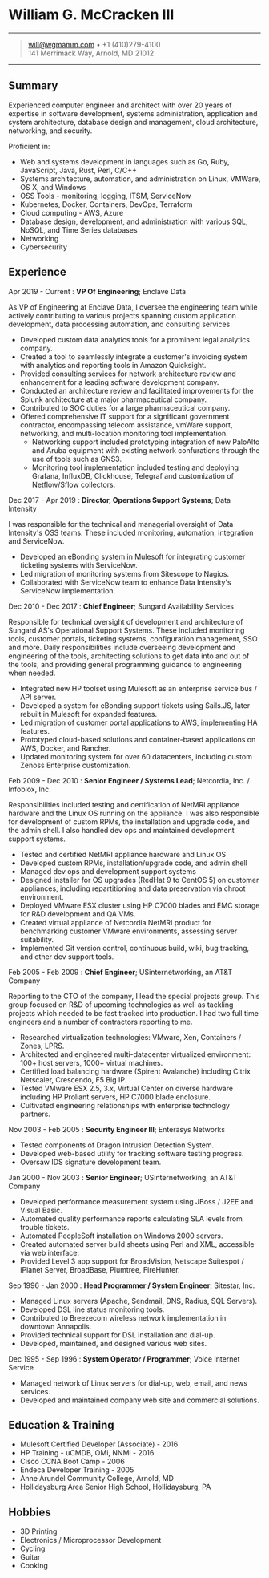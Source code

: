 William G. McCracken III
============

-------

> <will@wgmamm.com> • +1 (410)279-4100 \
> 141 Merrimack Way, Arnold, MD 21012

-------

Summary
-------
Experienced computer engineer and architect with over 20 years of expertise in software development, systems administration, application and system architecture, database design and management, cloud architecture, networking, and security.

Proficient in:

- Web and systems development in languages such as Go, Ruby, JavaScript, Java, Rust, Perl, C/C++
- Systems architecture, automation, and administration on Linux, VMWare, OS X, and Windows
- OSS Tools - monitoring, logging, ITSM, ServiceNow
- Kubernetes, Docker, Containers, DevOps, Terraform
- Cloud computing - AWS, Azure
- Database design, development, and administration with various SQL, NoSQL, and Time Series databases
- Networking
- Cybersecurity


Experience
----------

Apr 2019 - Current
:   **VP Of Engineering**; Enclave Data

As VP of Engineering at Enclave Data, I oversee the engineering team while actively contributing to various projects spanning custom application development, data processing automation, and consulting services.

- Developed custom data analytics tools for a prominent legal analytics company.
- Created a tool to seamlessly integrate a customer's invoicing system with analytics and reporting tools in Amazon Quicksight.
- Provided consulting services for network architecture review and enhancement for a leading software development company.
- Conducted an architecture review and facilitated improvements for the Splunk architecture at a major pharmaceutical company.
- Contributed to SOC duties for a large pharmaceutical company.
- Offered comprehensive IT support for a significant government contractor, encompassing telecom assistance, vmWare support, networking, and multi-location monitoring tool implementation.
  - Networking support included prototyping integration of new PaloAlto and Aruba equipment with existing network confurations through the use of tools such as GNS3.
  - Monitoring tool implementation included testing and deploying Grafana, InfluxDB, Clickhouse, Telegraf and customization of Netflow/Sflow collectors.

Dec 2017 - Apr 2019
:   **Director, Operations Support Systems**; Data Intensity

I was responsible for the technical and managerial oversight of Data Intensity's OSS teams.  These included monitoring, automation, integration and ServiceNow.

- Developed an eBonding system in Mulesoft for integrating customer ticketing systems with ServiceNow.
- Led migration of monitoring systems from Sitescope to Nagios.
- Collaborated with ServiceNow team to enhance Data Intensity's ServiceNow implementation.


Dec 2010 - Dec 2017
:   **Chief Engineer**; Sungard Availability Services

Responsible for technical oversight of development and architecture of Sungard AS's Operational Support Systems. These included
monitoring tools, customer portals, ticketing systems, configuration management, SSO and more. Daily responsibilities include
overseeing development and engineering of the tools, architecting solutions to get data into and out of the tools, and providing
general programming guidance to engineering when needed.

- Integrated new HP toolset using Mulesoft as an enterprise service bus / API server.
- Developed a system for eBonding support tickets using Sails.JS, later rebuilt in Mulesoft for expanded features.
- Led migration of customer portal applications to AWS, implementing HA features.
- Prototyped cloud-based solutions and container-based applications on AWS, Docker, and Rancher.
- Updated monitoring system for over 60 datacenters, including custom Zenoss Enterprise customization.


Feb 2009 - Dec 2010
:   **Senior Engineer / Systems Lead**; Netcordia, Inc. / Infoblox, Inc.

Responsibilities included testing and certification of NetMRI appliance hardware and the Linux OS running on the appliance. I was also responsible for development of custom RPMs, the installation and upgrade code, and the admin shell. I also handled dev ops and maintained development support systems.

- Tested and certified NetMRI appliance hardware and Linux OS
- Developed custom RPMs, installation/upgrade code, and admin shell
- Managed dev ops and development support systems
- Designed installer for OS upgrades (RedHat 9 to CentOS 5) on customer appliances, including repartitioning and data preservation via chroot environment.
- Deployed VMware ESX cluster using HP C7000 blades and EMC storage for R&D development and QA VMs.
- Created virtual appliance of Netcordia NetMRI product for benchmarking customer VMware environments, assessing server suitability.
- Implemented Git version control, continuous build, wiki, bug tracking, and other dev support tools.

Feb 2005 - Feb 2009
:   **Chief Engineer**; USinternetworking, an AT&T Company

Reporting to the CTO of the company, I lead the special projects group. This group focused on R&D of upcoming technologies as well as tackling projects which needed to be fast tracked into production. I had two full time engineers and a number of contractors reporting to me.

- Researched virtualization technologies: VMware, Xen, Containers / Zones, LPRS.
- Architected and engineered multi-datacenter virtualized environment: 100+ host servers, 1000+ virtual machines.
- Certified load balancing hardware (Spirent Avalanche) including Citrix Netscaler, Crescendo, F5 Big IP.
- Tested VMware ESX 2.5, 3.x, Virtual Center on diverse hardware including HP Proliant servers, HP C7000 blade enclosure.
- Cultivated engineering relationships with enterprise technology partners.

Nov 2003 - Feb 2005
:   **Security Engineer III**; Enterasys Networks

- Tested components of Dragon Intrusion Detection System.
- Developed web-based utility for tracking software testing progress.
- Oversaw IDS signature development team.

Jan 2000 - Nov 2003
:   **Senior Engineer**; USinternetworking, an AT&T Company

- Developed performance measurement system using JBoss / J2EE and Visual Basic.
- Automated quality performance reports calculating SLA levels from trouble tickets.
- Automated PeopleSoft installation on Windows 2000 servers.
- Created automated server build sheets using Perl and XML, accessible via web interface.
- Provided Level 3 app support for BroadVision, Netscape Suitespot / iPlanet Server, BroadBase, Plumtree, FireHunter.


Sep 1996 - Jan 2000
:   **Head Programmer / System Engineer**; Sitestar, Inc.

- Managed Linux servers (Apache, Sendmail, DNS, Radius, SQL Servers).
- Developed DSL line status monitoring tools.
- Contributed to Breezecom wireless network implementation in downtown Annapolis.
- Provided technical support for DSL installation and dial-up.
- Developed, maintained, and designed various web sites.

Dec 1995 - Sep 1996
:   **System Operator / Programmer**; Voice Internet Service

- Managed network of Linux servers for dial-up, web, email, and news services.
- Developed and maintained company web site and commercial solutions.


Education & Training
---------

- Mulesoft Certified Developer (Associate) - 2016
- HP Training - uCMDB, OMi, NNMi - 2016
- Cisco CCNA Boot Camp - 2006
- Endeca Developer Training - 2005
- Anne Arundel Community College, Arnold, MD
- Hollidaysburg Area Senior High School, Hollidaysburg, PA

Hobbies
----------------------------------------

- 3D Printing
- Electronics / Microprocessor Development
- Cycling
- Guitar
- Cooking
